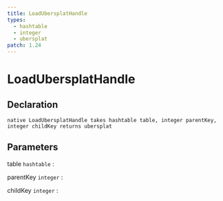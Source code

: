 ```yaml
---
title: LoadUbersplatHandle
types:
  - hashtable
  - integer
  - ubersplat
patch: 1.24
---
```


# LoadUbersplatHandle

## Declaration

```jass
native LoadUbersplatHandle takes hashtable table, integer parentKey, integer childKey returns ubersplat
```

## Parameters
table `hashtable`
: 

parentKey `integer`
: 

childKey `integer`
: 

